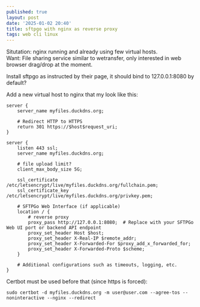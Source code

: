 ```yaml
---
published: true
layout: post
date: '2025-01-02 20:40'
title: sftpgo with nginx as reverse proxy
tags: web cli linux
---
```

Situtation: nginx running and already using few virtual hosts.  
Want: File sharing service similar to wetransfer, only interested in web browser drag/drop at the moment.

Install sftpgo as instructed by their page, it should bind to 127.0.0.1:8080 by default?

Add a new virtual host to nginx that my look like this:

    server {
        server_name myfiles.duckdns.org;

        # Redirect HTTP to HTTPS
        return 301 https://$host$request_uri;
    }

    server {
        listen 443 ssl;
        server_name myfiles.duckdns.org;

        # file upload limit?
        client_max_body_size 5G;

        ssl_certificate /etc/letsencrypt/live/myfiles.duckdns.org/fullchain.pem;
        ssl_certificate_key /etc/letsencrypt/live/myfiles.duckdns.org/privkey.pem;

        # SFTPGo Web Interface (if applicable)
        location / {
            # reverse proxy
            proxy_pass http://127.0.0.1:8080;  # Replace with your SFTPGo Web UI port or backend API endpoint
            proxy_set_header Host $host;
            proxy_set_header X-Real-IP $remote_addr;
            proxy_set_header X-Forwarded-For $proxy_add_x_forwarded_for;
            proxy_set_header X-Forwarded-Proto $scheme;
        }

        # Additional configurations such as timeouts, logging, etc.
    }

Certbot must be used before that (since https is forced):

    sudo certbot -d myfiles.duckdns.org -m user@user.com --agree-tos --noninteractive --nginx --redirect
